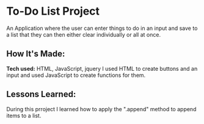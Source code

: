 
# To-Do List Project
An Application where the user can enter things to do in an input and save to a list that they can then either clear individually or all at once.

## How It's Made:

**Tech used:** HTML, JavaScript, jquery
I used HTML to create buttons and an input and used JavaScript to create functions for them.

## Lessons Learned:
During this prroject I learned how to apply the ".append" method to append items to a list.
